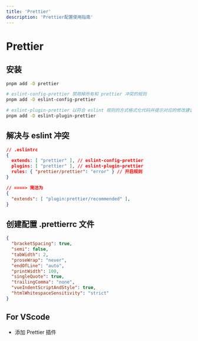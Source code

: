 ```yaml
---
title: 'Prettier'
description: 'Prettier配置使用指南'
---
```


# Prettier




## 安装

```bash
pnpm add -D prettier

# eslint-config-prettier 禁用掉所有和 prettier 冲突的规则
pnpm add -D eslint-config-prettier

# eslint-plugin-prettier 以符合 eslint 规则的方式格式化代码并提示对应的修改建议
pnpm add -D eslint-plugin-prettier
```




## 解决与 eslint 冲突

```json
// .eslintrc
{
  extends: [ "prettier" ], // eslint-config-prettier
  plugins: [ "prettier" ], // eslint-plugin-prettier
  rules: { "prettier/prettier": "error" } // 开启规则
}

// ====> 简洁为
{
  "extends": [ "plugin:prettier/recommended" ],
}
```




## 创建配置 .prettierrc 文件

```json
{
  "bracketSpacing": true,
  "semi": false,
  "tabWidth": 2,
  "proseWrap": "never",
  "endOfLine": "auto",
  "printWidth": 100,
  "singleQuote": true,
  "trailingComma": "none",
  "vueIndentScriptAndStyle": true,
  "htmlWhitespaceSensitivity": "strict"
}
```




## For VScode

- 添加 Prettier 插件
